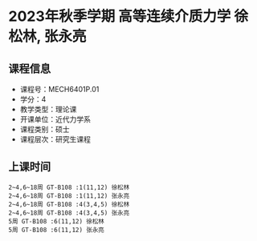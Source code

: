# 2023年秋季学期 高等连续介质力学 徐松林, 张永亮






## 课程信息

- 课程号：MECH6401P.01
- 学分：4
- 教学类型：理论课
- 开课单位：近代力学系
- 课程类别：硕士
- 课程层次：研究生课程

## 上课时间

```
2~4,6~18周 GT-B108 :1(11,12) 徐松林
2~4,6~18周 GT-B108 :1(11,12) 张永亮
2~4,6~18周 GT-B108 :4(3,4,5) 徐松林
2~4,6~18周 GT-B108 :4(3,4,5) 张永亮
5周 GT-B108 :6(11,12) 徐松林
5周 GT-B108 :6(11,12) 张永亮
```

